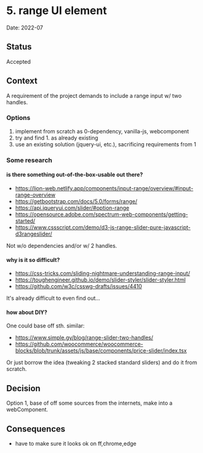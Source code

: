 # 5. range UI element

Date: 2022-07

## Status

Accepted

## Context

A requirement of the project demands to include a range input w/ two handles.

### Options

1. implement from scratch as 0-dependency, vanilla-js, webcomponent
2. try and find 1. as already existing
3. use an existing solution (jquery-ui, etc.), sacrificing requirements from 1

### Some research

#### is there something out-of-the-box-usable out there?

- https://lion-web.netlify.app/components/input-range/overview/#input-range-overview
- https://getbootstrap.com/docs/5.0/forms/range/
- https://api.jqueryui.com/slider/#option-range
- https://opensource.adobe.com/spectrum-web-components/getting-started/
- https://www.cssscript.com/demo/d3-js-range-slider-pure-javascript-d3rangeslider/

Not w/o dependencies and/or w/ 2 handles.

#### why is it so difficult?

- https://css-tricks.com/sliding-nightmare-understanding-range-input/
- https://toughengineer.github.io/demo/slider-styler/slider-styler.html
- https://github.com/w3c/csswg-drafts/issues/4410

It's already difficult to even find out...

#### how about DIY?

One could base off sth. similar:

- https://www.simple.gy/blog/range-slider-two-handles/
- https://github.com/woocommerce/woocommerce-blocks/blob/trunk/assets/js/base/components/price-slider/index.tsx

Or just borrow the idea (tweaking 2 stacked standard sliders) and do it from scratch.

## Decision

Option 1, base of off some sources from the internets, make into a webComponent.

## Consequences

- have to make sure it looks ok on ff,chrome,edge
